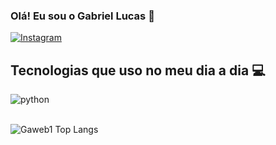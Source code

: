 
### Olá! Eu sou o Gabriel Lucas 👋

[![Instagram](https://img.shields.io/badge/Instagram-E4405F?style=for-the-badge&logo=instagram&logoColor=white)](https://www.instagram.com/gabriel.lcas/) 


## Tecnologias que uso no meu dia a dia 💻
<div >
    <img alt="python" src="https://img.shields.io/badge/Python-3776AB?style=for-the-badge&logo=python&logoColor=white">
</div><br/>

![Gaweb1 Top Langs](https://github-readme-stats.vercel.app/api/top-langs/?username=Gaweb1&demo=true&locale=pt-br)
